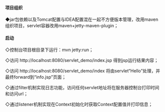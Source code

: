 #### 项目组织
◆jar包依赖以及Tomcat配置与IDEA配置混在一起不方便版本管理，改用maven组织项目，servlet容器改用maven+jetty-maven-plugin；

#### 启动
◇控制台项目根目录下运行：mvn jetty:run；

◇访问 http://localhost:8080/servlet_demo/index.jsp 得到jsp运行结果内容；

◇访问 http://localhost:8080/servlet_demo/index 将由servlet“Hello”处理，并最终forward到“info.jsp”页面；

◇通过filter机制实现日志功能，访问任何servlet地址将在服务器控制台打印时间和访问url；

◇通过listener机制实现在Context初始化时获取Context配置值并打印信息；